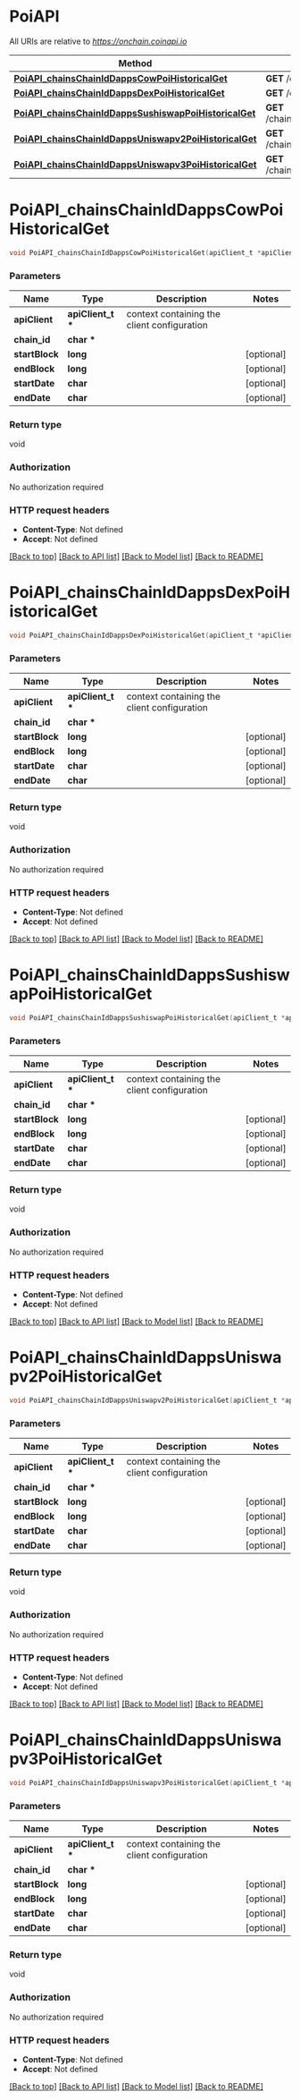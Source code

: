 # PoiAPI

All URIs are relative to *https://onchain.coinapi.io*

Method | HTTP request | Description
------------- | ------------- | -------------
[**PoiAPI_chainsChainIdDappsCowPoiHistoricalGet**](PoiAPI.md#PoiAPI_chainsChainIdDappsCowPoiHistoricalGet) | **GET** /chains/{chain_id}/dapps/cow/poi/historical | 
[**PoiAPI_chainsChainIdDappsDexPoiHistoricalGet**](PoiAPI.md#PoiAPI_chainsChainIdDappsDexPoiHistoricalGet) | **GET** /chains/{chain_id}/dapps/dex/poi/historical | 
[**PoiAPI_chainsChainIdDappsSushiswapPoiHistoricalGet**](PoiAPI.md#PoiAPI_chainsChainIdDappsSushiswapPoiHistoricalGet) | **GET** /chains/{chain_id}/dapps/sushiswap/poi/historical | 
[**PoiAPI_chainsChainIdDappsUniswapv2PoiHistoricalGet**](PoiAPI.md#PoiAPI_chainsChainIdDappsUniswapv2PoiHistoricalGet) | **GET** /chains/{chain_id}/dapps/uniswapv2/poi/historical | 
[**PoiAPI_chainsChainIdDappsUniswapv3PoiHistoricalGet**](PoiAPI.md#PoiAPI_chainsChainIdDappsUniswapv3PoiHistoricalGet) | **GET** /chains/{chain_id}/dapps/uniswapv3/poi/historical | 


# **PoiAPI_chainsChainIdDappsCowPoiHistoricalGet**
```c
void PoiAPI_chainsChainIdDappsCowPoiHistoricalGet(apiClient_t *apiClient, char * chain_id, long startBlock, long endBlock, char startDate, char endDate);
```

### Parameters
Name | Type | Description  | Notes
------------- | ------------- | ------------- | -------------
**apiClient** | **apiClient_t \*** | context containing the client configuration |
**chain_id** | **char \*** |  | 
**startBlock** | **long** |  | [optional] 
**endBlock** | **long** |  | [optional] 
**startDate** | **char** |  | [optional] 
**endDate** | **char** |  | [optional] 

### Return type

void

### Authorization

No authorization required

### HTTP request headers

 - **Content-Type**: Not defined
 - **Accept**: Not defined

[[Back to top]](#) [[Back to API list]](../README.md#documentation-for-api-endpoints) [[Back to Model list]](../README.md#documentation-for-models) [[Back to README]](../README.md)

# **PoiAPI_chainsChainIdDappsDexPoiHistoricalGet**
```c
void PoiAPI_chainsChainIdDappsDexPoiHistoricalGet(apiClient_t *apiClient, char * chain_id, long startBlock, long endBlock, char startDate, char endDate);
```

### Parameters
Name | Type | Description  | Notes
------------- | ------------- | ------------- | -------------
**apiClient** | **apiClient_t \*** | context containing the client configuration |
**chain_id** | **char \*** |  | 
**startBlock** | **long** |  | [optional] 
**endBlock** | **long** |  | [optional] 
**startDate** | **char** |  | [optional] 
**endDate** | **char** |  | [optional] 

### Return type

void

### Authorization

No authorization required

### HTTP request headers

 - **Content-Type**: Not defined
 - **Accept**: Not defined

[[Back to top]](#) [[Back to API list]](../README.md#documentation-for-api-endpoints) [[Back to Model list]](../README.md#documentation-for-models) [[Back to README]](../README.md)

# **PoiAPI_chainsChainIdDappsSushiswapPoiHistoricalGet**
```c
void PoiAPI_chainsChainIdDappsSushiswapPoiHistoricalGet(apiClient_t *apiClient, char * chain_id, long startBlock, long endBlock, char startDate, char endDate);
```

### Parameters
Name | Type | Description  | Notes
------------- | ------------- | ------------- | -------------
**apiClient** | **apiClient_t \*** | context containing the client configuration |
**chain_id** | **char \*** |  | 
**startBlock** | **long** |  | [optional] 
**endBlock** | **long** |  | [optional] 
**startDate** | **char** |  | [optional] 
**endDate** | **char** |  | [optional] 

### Return type

void

### Authorization

No authorization required

### HTTP request headers

 - **Content-Type**: Not defined
 - **Accept**: Not defined

[[Back to top]](#) [[Back to API list]](../README.md#documentation-for-api-endpoints) [[Back to Model list]](../README.md#documentation-for-models) [[Back to README]](../README.md)

# **PoiAPI_chainsChainIdDappsUniswapv2PoiHistoricalGet**
```c
void PoiAPI_chainsChainIdDappsUniswapv2PoiHistoricalGet(apiClient_t *apiClient, char * chain_id, long startBlock, long endBlock, char startDate, char endDate);
```

### Parameters
Name | Type | Description  | Notes
------------- | ------------- | ------------- | -------------
**apiClient** | **apiClient_t \*** | context containing the client configuration |
**chain_id** | **char \*** |  | 
**startBlock** | **long** |  | [optional] 
**endBlock** | **long** |  | [optional] 
**startDate** | **char** |  | [optional] 
**endDate** | **char** |  | [optional] 

### Return type

void

### Authorization

No authorization required

### HTTP request headers

 - **Content-Type**: Not defined
 - **Accept**: Not defined

[[Back to top]](#) [[Back to API list]](../README.md#documentation-for-api-endpoints) [[Back to Model list]](../README.md#documentation-for-models) [[Back to README]](../README.md)

# **PoiAPI_chainsChainIdDappsUniswapv3PoiHistoricalGet**
```c
void PoiAPI_chainsChainIdDappsUniswapv3PoiHistoricalGet(apiClient_t *apiClient, char * chain_id, long startBlock, long endBlock, char startDate, char endDate);
```

### Parameters
Name | Type | Description  | Notes
------------- | ------------- | ------------- | -------------
**apiClient** | **apiClient_t \*** | context containing the client configuration |
**chain_id** | **char \*** |  | 
**startBlock** | **long** |  | [optional] 
**endBlock** | **long** |  | [optional] 
**startDate** | **char** |  | [optional] 
**endDate** | **char** |  | [optional] 

### Return type

void

### Authorization

No authorization required

### HTTP request headers

 - **Content-Type**: Not defined
 - **Accept**: Not defined

[[Back to top]](#) [[Back to API list]](../README.md#documentation-for-api-endpoints) [[Back to Model list]](../README.md#documentation-for-models) [[Back to README]](../README.md)

